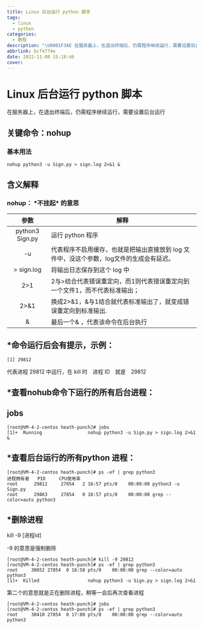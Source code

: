 ```yaml
---
title: Linux 后台运行 python 脚本
tags:
  - linux
  - python
categories:
  - 教程
description: "\U0001F3AE 在服务器上，在退出终端后，仍需程序继续运行，需要设置后台运行"
abbrlink: bcf4774e
date: 2022-11-08 15:18:46
cover:
---
```

# Linux 后台运行 python 脚本

在服务器上，在退出终端后，仍需程序继续运行，需要设置后台运行

## 关键命令：nohup

### 基本用法

```shell
nohup python3 -u Sign.py > sign.log 2>&1 &
```

## 含义解释

### nohup： \*不挂起\* 的意思

|        参数        | 解释                                                         |
| :----------------: | ------------------------------------------------------------ |
| python3	Sign.py | 运行 python 程序                                             |
|         -u         | 代表程序不启用缓存，也就是把输出直接放到 log 文件中，没这个参数，log文件的生成会有延迟。 |
|    \> sign.log     | 将输出日志保存到这个 log 中                                  |
|        2>1         | 2与>结合代表错误重定向，而1则代表错误重定向到一个文件1，而不代表标准输出； |
|        2>&1        | 换成2>&1，&与1结合就代表标准输出了，就变成错误重定向到标准输出. |
|         &          | 最后一个& ，代表该命令在后台执行                             |

## *命令运行后会有提示，示例：

```
[1] 29812
```

代表进程 29812 中运行，在 kill 时　进程 ID　就是　29812

## *查看nohub命令下运行的所有后台进程：

## jobs

```shell
[root@VM-4-2-centos heath-punch]# jobs
[1]+  Running                 nohup python3 -u Sign.py > sign.log 2>&1 &
```

## *查看后台运行的所有python 进程：

```shell
[root@VM-4-2-centos heath-punch]# ps -ef | grep python3
进程拥有者	PID  	CPU使用率
root      29812 	27854  	2 16:57 pts/0    00:00:00 python3 -u Sign.py
root      29863 	27854  	0 16:57 pts/0    00:00:00 grep --color=auto python3
```

## *删除进程

kill -9 [进程id]

-9 的意思是强制删除

```shell
[root@VM-4-2-centos heath-punch]# kill -9 29812
[root@VM-4-2-centos heath-punch]# ps -ef | grep python3
root     30052 27854  0 16:58 pts/0    00:00:00 grep --color=auto python3
[1]+  Killed                  nohup python3 -u Sign.py > sign.log 2>&1
```

第二个的意思就是正在删除进程，稍等一会后再次查看进程

```shell
[root@VM-4-2-centos heath-punch]# jobs
[root@VM-4-2-centos heath-punch]# ps -ef | grep python3
root     30410 27854  0 17:00 pts/0    00:00:00 grep --color=auto python3
```


